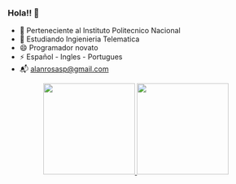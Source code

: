 ### Hola!! 👋

- 🔭 Perteneciente al Instituto Politecnico Nacional
- 🌱 Estudiando Ingienieria Telematica
- 😄 Programador novato
- ⚡ Español - Ingles - Portugues
- 📬 alanrosasp@gmail.com

<div align="center">
  <a href="https://github.com/trimaxlan98">
  <img height="180em" src="https://github-readme-stats.vercel.app/api?username=trimaxlan98&show_icons=true&theme=dracula&include_all_commits=true&count_private=true"/>
  <img height="180em" src="https://github-readme-stats.vercel.app/api/top-langs/?username=trimaxlan98pact&langs_count=7&theme=dracula"/>
</div>
